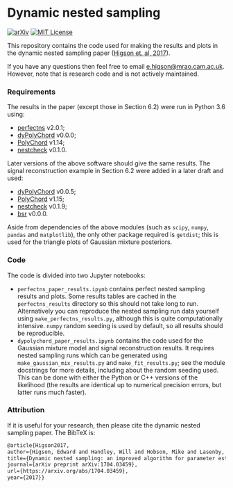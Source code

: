 # Dynamic nested sampling

[![arXiv](http://img.shields.io/badge/arXiv-1704.03459-B31B1B.svg)](https://arxiv.org/abs/1704.03459)
[![MIT License](https://img.shields.io/badge/license-MIT-blue.svg)](https://github.com/ejhigson/dns/blob/master/LICENSE)

This repository contains the code used for making the results and plots in the dynamic nested sampling paper ([Higson et. al, 2017](https://arxiv.org/abs/1704.03459)).

If you have any questions then feel free to email e.higson@mrao.cam.ac.uk. However, note that is research code and is not actively maintained.

### Requirements

The results in the paper (except those in Section 6.2) were run in Python 3.6 using:

* [perfectns](https://github.com/ejhigson/perfectns) v2.0.1;
* [dyPolyChord](https://github.com/ejhigson/dyPolyChord) v0.0.0;
* [PolyChord](https://ccpforge.cse.rl.ac.uk/gf/project/polychord/) v1.14;
* [nestcheck](https://github.com/ejhigson/nestcheck) v0.1.0.

Later versions of the above software should give the same results. The signal reconstruction example in Section 6.2 were added in a later draft and used:

* [dyPolyChord](https://github.com/ejhigson/dyPolyChord) v0.0.5;
* [PolyChord](https://ccpforge.cse.rl.ac.uk/gf/project/polychord/) v1.15;
* [nestcheck](https://github.com/ejhigson/nestcheck) v0.1.9;
* [bsr](https://github.com/ejhigson/bsr) v0.0.0.

Aside from dependencies of the above modules (such as `scipy`, `numpy`, `pandas` and `matplotlib`), the only other package required is `getdist`; this is used for the triangle plots of Gaussian mixture posteriors.

### Code

The code is divided into two Jupyter notebooks:

* `perfectns_paper_results.ipynb` contains perfect nested sampling results and plots. Some results tables are cached in the `perfectns_results` directory so this should not take long to run. Alternatively you can reproduce the nested sampling run data yourself using `make_perfectns_results.py`, although this is quite computationally intensive. `numpy` random seeding is used by default, so all results should be reproducible.
* `dypolychord_paper_results.ipynb` contains the code used for the Gaussian mixture model and signal reconstruction results. It requires nested sampling runs which can be generated using `make_gaussian_mix_results.py` and `make_fit_results.py`; see the module docstrings for more details, including about the random seeding used. This can be done with either the Python or C++ versions of the likelihood (the results are identical up to numerical precision errors, but latter runs much faster).

### Attribution

If it is useful for your research, then please cite the dynamic nested sampling paper. The BibTeX is:

```latex
@article{Higson2017,
author={Higson, Edward and Handley, Will and Hobson, Mike and Lasenby, Anthony},
title={Dynamic nested sampling: an improved algorithm for parameter estimation and evidence calculation},
journal={arXiv preprint arXiv:1704.03459},
url={https://arxiv.org/abs/1704.03459},
year={2017}}
```
